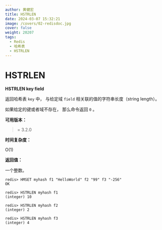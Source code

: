 ```yaml
---
author: 黄健宏
title: HSTRLEN
date: 2024-03-07 15:32:21
image: /covers/02-redisdoc.jpg
cover: false
weight: 20207
tags:
  - Redis
  - 哈希表
  - HSTRLEN
---
```


# HSTRLEN

**HSTRLEN key field**

返回哈希表 `key` 中， 与给定域 `field` 相关联的值的字符串长度（string length）。

如果给定的键或者域不存在， 那么命令返回 `0` 。

**可用版本：**

>= 3.2.0

**时间复杂度：**

O(1)

**返回值：**

一个整数。

```shell
redis> HMSET myhash f1 "HelloWorld" f2 "99" f3 "-256"
OK

redis> HSTRLEN myhash f1
(integer) 10

redis> HSTRLEN myhash f2
(integer) 2

redis> HSTRLEN myhash f3
(integer) 4
```